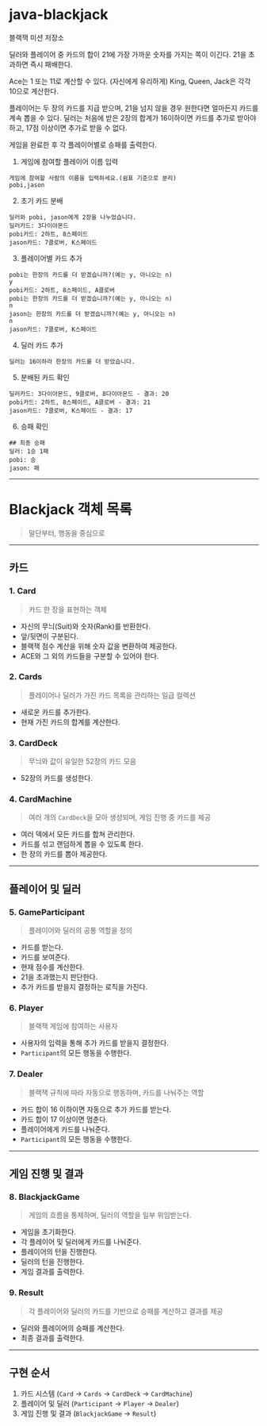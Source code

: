 # java-blackjack

블랙잭 미션 저장소

딜러와 플레이어 중 카드의 합이 21에 가장 가까운 숫자를 가지는 쪽이 이긴다.
21을 초과하면 즉시 패배한다.

Ace는 1 또는 11로 계산할 수 있다. (자신에게 유리하게)
King, Queen, Jack은 각각 10으로 계산한다.

플레이어는 두 장의 카드를 지급 받으며, 21을 넘지 않을 경우 원한다면 얼마든지 카드를 계속 뽑을 수 있다.
딜러는 처음에 받은 2장의 합계가 16이하이면 카드를 추가로 받아야 하고, 17점 이상이면 추가로 받을 수 없다.

게임을 완료한 후 각 플레이어별로 승패를 출력한다.

1. 게임에 참여할 플레이어 이름 입력
```
게임에 참여할 사람의 이름을 입력하세요.(쉼표 기준으로 분리)
pobi,jason
```

2. 초기 카드 분배
```
딜러와 pobi, jason에게 2장을 나누었습니다.
딜러카드: 3다이아몬드
pobi카드: 2하트, 8스페이드
jason카드: 7클로버, K스페이드
```

3. 플레이어별 카드 추가
```
pobi는 한장의 카드를 더 받겠습니까?(예는 y, 아니오는 n)
y
pobi카드: 2하트, 8스페이드, A클로버
pobi는 한장의 카드를 더 받겠습니까?(예는 y, 아니오는 n)
n
jason는 한장의 카드를 더 받겠습니까?(예는 y, 아니오는 n)
n
jason카드: 7클로버, K스페이드
```

4. 딜러 카드 추가
```
딜러는 16이하라 한장의 카드를 더 받았습니다.
```

5. 분배된 카드 확인
```
딜러카드: 3다이아몬드, 9클로버, 8다이아몬드 - 결과: 20
pobi카드: 2하트, 8스페이드, A클로버 - 결과: 21
jason카드: 7클로버, K스페이드 - 결과: 17
```

6. 승패 확인
```
## 최종 승패
딜러: 1승 1패
pobi: 승 
jason: 패
```

___

# **Blackjack 객체 목록**
> 말단부터, 행동을 중심으로 

---
## **카드**
### **1. Card**
> 카드 한 장을 표현하는 객체
- 자신의 무늬(Suit)와 숫자(Rank)를 반환한다.
- 앞/뒷면이 구분된다.
- 블랙잭 점수 계산을 위해 숫자 값을 변환하여 제공한다.
- ACE와 그 외의 카드들을 구분할 수 있어야 한다.

### **2. Cards**
> 플레이어나 딜러가 가진 카드 목록을 관리하는 일급 컬렉션
- 새로운 카드를 추가한다.
- 현재 가진 카드의 합계를 계산한다.

### **3. CardDeck**
> 무늬와 값이 유일한 52장의 카드 모음
- 52장의 카드를 생성한다.

### **4. CardMachine**
> 여러 개의 `CardDeck`을 모아 생성되며, 게임 진행 중 카드를 제공
- 여러 덱에서 모든 카드를 합쳐 관리한다.
- 카드를 섞고 랜덤하게 뽑을 수 있도록 한다.
- 한 장의 카드를 뽑아 제공한다.

---

## **플레이어 및 딜러**
### **5. GameParticipant**
> 플레이어와 딜러의 공통 역할을 정의
- 카드를 받는다.
- 카드를 보여준다.
- 현재 점수를 계산한다.
- 21을 초과했는지 판단한다.
- 추가 카드를 받을지 결정하는 로직을 가진다.

### **6. Player**
> 블랙잭 게임에 참여하는 사용자
- 사용자의 입력을 통해 추가 카드를 받을지 결정한다.
- `Participant`의 모든 행동을 수행한다.

### **7. Dealer**
> 블랙잭 규칙에 따라 자동으로 행동하며, 카드를 나눠주는 역할
- 카드 합이 16 이하이면 자동으로 추가 카드를 받는다.
- 카드 합이 17 이상이면 멈춘다.
- 플레이어에게 카드를 나눠준다.
- `Participant`의 모든 행동을 수행한다.

---

## **게임 진행 및 결과**
### **8. BlackjackGame**
> 게임의 흐름을 통제하며, 딜러의 역할을 일부 위임받는다.
- 게임을 초기화한다.
- 각 플레이어 및 딜러에게 카드를 나눠준다.
- 플레이어의 턴을 진행한다.
- 딜러의 턴을 진행한다.
- 게임 결과를 출력한다.

### **9. Result**
> 각 플레이어와 딜러의 카드를 기반으로 승패를 계산하고 결과를 제공
- 딜러와 플레이어의 승패를 계산한다.
- 최종 결과를 출력한다.

---

## **구현 순서**
1. 카드 시스템 (`Card` → `Cards` → `CardDeck` → `CardMachine`)
2. 플레이어 및 딜러 (`Participant` → `Player` → `Dealer`)
3. 게임 진행 및 결과 (`BlackjackGame` → `Result`)  
